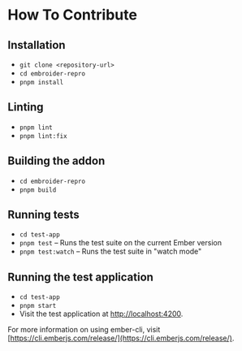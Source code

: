 # How To Contribute

## Installation

- `git clone <repository-url>`
- `cd embroider-repro`
- `pnpm install`

## Linting

- `pnpm lint`
- `pnpm lint:fix`

## Building the addon

- `cd embroider-repro`
- `pnpm build`

## Running tests

- `cd test-app`
- `pnpm test` – Runs the test suite on the current Ember version
- `pnpm test:watch` – Runs the test suite in "watch mode"

## Running the test application

- `cd test-app`
- `pnpm start`
- Visit the test application at [http://localhost:4200](http://localhost:4200).

For more information on using ember-cli, visit [https://cli.emberjs.com/release/](https://cli.emberjs.com/release/).
